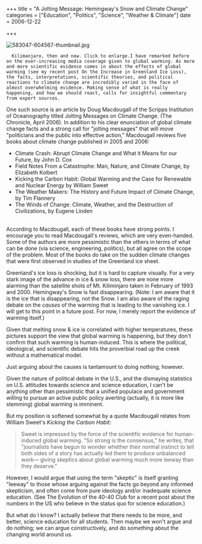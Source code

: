+++
title = "A Jolting Message: Hemingway's Snow and Climate Change"
categories = ["Education", "Politics", "Science", "Weather & Climate"]
date = 2006-12-22


+++


<img src="https://www.fractalog.com/jpg/583047-604567-thumbnail.jpg" alt="583047-604567-thumbnail.jpg" />

      Kilimanjaro, then and now. Click to enlarge.I have remarked before on the ever-increasing media coverage given to global warming. As more and more scientific evidence comes in about the effects of global warming (see my recent post On the Increase in Greenland Ice Loss), the facts, interpretations, scientific theories, and political reactions to climate change are incredibly varied in the face of almost overwhelming evidence. Making sense of what is really happening, and how we should react, calls for insightful commentary from expert sources.
       
One such source is an article by Doug Macdougall of the Scripps Institution of Oceanography titled Jolting Messages on Climate Change. (The Chronicle, April 2006). In addition to his clear enunciation of global climate change facts and a strong call for &quot;jolting messages&quot; that will move &quot;politicians and the public into effective action,&quot; Macdougall reviews five books about climate change published in 2005 and 2006:  
           <ul>  <li>Climate Crash: Abrupt Climate Change and What it Means for our Future, by John D. Cox</li>   <li>Field Notes From a Catastrophe: Man, Nature, and Climate Change, by Elizabeth Kolbert</li>   <li>Kicking the Carbon Habit: Global Warming and the Case for Renewable and Nuclear Energy by William Sweet</li>   <li>The Weather Makers: The History and Future Impact of Climate Change, by Tim Flannery</li>   <li>The Winds of Change: Climate, Weather, and the Destruction of Civilizations, by Eugene Linden</li>  </ul>                                   
According to Macdougall, each of these books have strong points. I encourage you to read Macdougall's reviews, which are very even-handed. Some of the authors are more pessimistic than the others in terms of what can be done (via science, engineering, politics), but all agree on the scope of the problem. Most of the books do take on the sudden climate changes that were first observed in studies of the Greenland ice sheet.
    
Greenland's ice loss is shocking, but it is hard to capture visually. For a very stark image of the advance in ice &amp; snow loss, there are none more alarming than the satellite shots of Mt. Kiliminjaro taken in February of 1993 and 2000. Hemingway's Snow is fast disappearing. (Note: I am aware that it is the ice that is disappearing, not the Snow. I am also aware of the raging debate on the <em>causes</em> of the warming that is leading to the vanishing ice. I will get to this point in a future post. For now, I merely report the evidence of warming itself.) 
   
Given that melting snow &amp; ice is correlated with higher temperatures, these pictures support the view that global warming is happening, but they don't confirm that such warming is human-induced. This is where the political, ideological, and scientific debate hits the proverbial road up the creek without a mathematical model.
   
Just arguing about the causes is tantamount to doing nothing, however. 
       
Given the nature of political debate in the U.S., and the dismaying statistics on U.S. attitudes towards science and science education, I can't be anything other than pessimistic that a unified populace and government willing to pursue an active public policy averting (actually, it is more like stemming) global warming is imminent.
       
But my position is softened somewhat by a quote Macdougall relates from William Sweet's <em>Kicking the Carbon Habit</em>: 
       
<blockquote> Sweet is impressed by the force of the scientific evidence for human-induced global warming. &quot;So strong is the consensus,&quot; he writes, that &quot;journalists have begun to wonder whether their normal instinct to tell both sides of a story has actually led them to produce unbalanced work&mdash; giving skeptics about global warming much more leeway than they deserve.&quot;  </blockquote>
     
However, I would argue that using the term &quot;skeptic&quot; is itself granting &quot;leeway&quot; to those whose arguing against the facts go beyond any informed skepticism, and often come from pure ideology and/or inadequate science education. (See The Evolution of the 40-40 Club for a recent post about the numbers in the US who believe in the status quo for science education.) 
   
But what do I know? I actually believe that there needs to be more, and better, science education for all students. Then maybe we won't argue and do nothing; we can argue constructively, and do <em>something</em> about the changing world around us.
